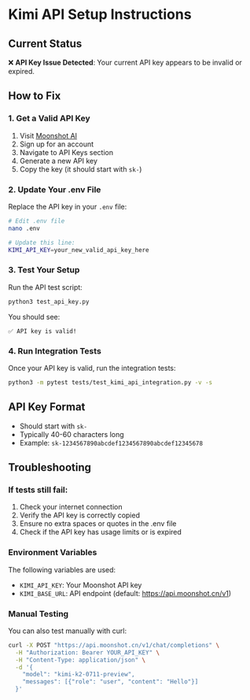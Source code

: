 # Kimi API Setup Instructions

## Current Status
❌ **API Key Issue Detected**: Your current API key appears to be invalid or expired.

## How to Fix

### 1. Get a Valid API Key
1. Visit [Moonshot AI](https://platform.moonshot.cn/)
2. Sign up for an account
3. Navigate to API Keys section
4. Generate a new API key
5. Copy the key (it should start with `sk-`)

### 2. Update Your .env File
Replace the API key in your `.env` file:

```bash
# Edit .env file
nano .env

# Update this line:
KIMI_API_KEY=your_new_valid_api_key_here
```

### 3. Test Your Setup

Run the API test script:
```bash
python3 test_api_key.py
```

You should see:
```
✅ API key is valid!
```

### 4. Run Integration Tests
Once your API key is valid, run the integration tests:

```bash
python3 -m pytest tests/test_kimi_api_integration.py -v -s
```

## API Key Format
- Should start with `sk-`
- Typically 40-60 characters long
- Example: `sk-1234567890abcdef1234567890abcdef12345678`

## Troubleshooting

### If tests still fail:
1. Check your internet connection
2. Verify the API key is correctly copied
3. Ensure no extra spaces or quotes in the .env file
4. Check if the API key has usage limits or is expired

### Environment Variables
The following variables are used:
- `KIMI_API_KEY`: Your Moonshot API key
- `KIMI_BASE_URL`: API endpoint (default: https://api.moonshot.cn/v1)

### Manual Testing
You can also test manually with curl:
```bash
curl -X POST "https://api.moonshot.cn/v1/chat/completions" \
  -H "Authorization: Bearer YOUR_API_KEY" \
  -H "Content-Type: application/json" \
  -d '{
    "model": "kimi-k2-0711-preview",
    "messages": [{"role": "user", "content": "Hello"}]
  }'
```